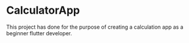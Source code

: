 # CalculatorApp
This project has done for the purpose of creating a calculation app as a beginner flutter developer.
